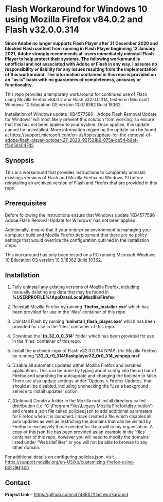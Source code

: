 Flash Workaround for Windows 10 using Mozilla Firefox v84.0.2 and Flash v32.0.0.314
================================

**Since Adobe no longer supports Flash Player after 31 December 2020 and blocked Flash content from running in Flash Player beginning 12 January 2021, Adobe strongly recommends all users immediately uninstall Flash Player to help protect their systems. The following workaround is unofficial and not associated with Adobe or Flash in any way.  I assume no responsibility or liability for any issues resulting from the implementation of this workaround. The information contained in this repo is provided on an "as is" basis with no guarantees of completeness, accuracy or functionality.**

This repo provides a temporary workaround for continued use of Flash using Mozilla Firefox v84.0.2 and Flash v32.0.0.314, tested on Microsoft Windows 10 Education OS version 10.0.18362 Build 18362.  

Installation of Windows update 'KB4577586 - Adobe Flash Removal Update for Windows' will most likely prevent this solution from working, so ensure that this has not been applied to your system. Once applied, this update cannot be uninstalled. More information regarding the update can be found at https://support.microsoft.com/en-us/topic/update-for-the-removal-of-adobe-flash-player-october-27-2020-931521b9-075a-ce54-b9af-ff3d5da047d5 

Synopsis
--------

This is a workaround that provides instructions to completely uninstall existings versions of Flash and Mozilla Firefox on Windows 10 before reinstalling an archived version of Flash and Firefox that are provided in this repo.  

Prerequisites
-------------


Before following the instructions ensure that  Windows update 'KB4577586 - Adobe Flash Removal Update for Windows' has not been applied. 

Additionally, ensure that if your enterprise environment is managing your computer build and Mozilla Firefox deployment that there are no policy settings that would override the configuration outlined in the installation steps.

This workaround has only been tested on a PC running Microsoft Windows 10 Education OS version 10.0.18362 Build 18362.  

Installation
------------

1. Fully uninstall any existing versions of Mozilla Firefox, including manually deleting any data that may be found in **%USERPROFILE%\AppData\Local\Mozilla\Firefox**

2. Reinstall Mozilla Firefox by running **'firefox_installer.exe'** which has been provided for use in the 'files' container of this repo.

3. Uninstall Flash by running **'uninstall_flash_player.exe'** which has been provided for use in the 'files' container of this repo.

4. Download the **'fp_32_0_0_314'** folder which has been provided for use in the 'files' container of this repo.

5. Install the archived copy of Flash v32.0.0.314 NPAPI (for Mozilla Firefox) by running **'\32_0_r0_314\flashplayer32_0r0_314_winpep.msi'**

6. Disable all automatic updates within Mozilla Firefox and installed applications. This can be done by typing about:config into the url bar of Firefox and searching for autoupdate and changing the boolean to false.  There are also update settings under 'Options > Firefox Updates' that should all be disabled, including unchecking the 'Use a background service to install updates' option.

7. (Optional) Create a folder in the Mozilla root install directory called distribution (i.e. 'C:\Program Files\Legacy Mozilla Firefox\distribution') and create a json file called policies.json to add additional paramaters for Firefox when it is launched. I have created a file which disables all auto updates as well as restricting the domains that can be visited by Firefox to exclusively those needed for flash within my organisation.  A copy of this json file has been provided as an example in the 'files' container of this repo, however you will need to modify the domains listed under "WebsiteFilter" or you will not be able to browse to any other domain.  

For additional details on configuring policies.json, visit https://support.mozilla.org/en-US/kb/customizing-firefox-using-policiesjson

Contact
-------


**Project Link** - https://github.com/s3748807/flashworkaround
